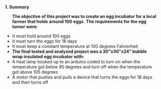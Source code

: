 <b>1. Summary</b>

<ul>

<b>The objective of this project was to create an egg incubator for a local farmer that holds around 100 eggs.</b>
<b>The requirements for the egg turner were:</b>
<li> It must hold around 100 eggs</li>
<li> It must turn the eggs for 18 days</li>
<li> It must keep a constant temperature at 100 degrees Fahrenheit<li/>
<b>The final tested and analyzed project was a 30"x30"x24" bubble wrap insulated egg incubator with:</b>
<li> A heat lamp hooked up to an arduino coded to turn on when the temperature got below 95 degrees and turn off when the temperature got above 105 degrees</li>
<li> A motor that pushes and pulls a device that turns the eggs for 18 days and then turns off</li>

 



</ul>
